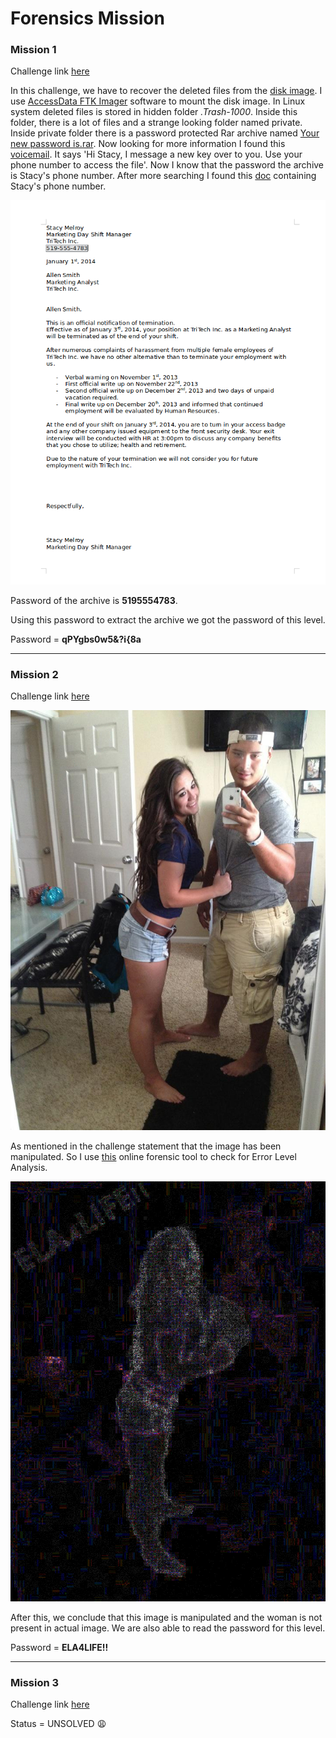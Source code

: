 # Forensics Mission

### Mission 1

Challenge link [here](https://www.hackthissite.org/missions/forensic/1/)

In this challenge, we have to recover the deleted files from the [disk image](files/image.dd). I use [AccessData FTK Imager](http://accessdata.com/) software to mount the disk image. In Linux system deleted files is stored in hidden folder *.Trash-1000*. Inside this folder, there is a lot of files and a strange looking folder named private. Inside private folder there is a password protected Rar archive named [Your new password is.rar](files/image-files-of-level-1/[root]/.Trash-1000/expunged/2026288587/private/Your-new-password-is.rar). Now looking for more information I found this [voicemail](files/image-files-of-level-1/[root]/.Trash-1000/expunged/2026288587/Voicemail-1.wav). It says 'Hi Stacy, I message a new key over to you. Use your phone number to access the file'. Now I know that the password the archive is Stacy's phone number. After more searching I found this [doc](files/image-files-of-level-1/[root]/.Trash-1000/expunged/2026288587/Termination-Allen-Smith.docx) containing Stacy's phone number.

![Mission 1](files/1solved.png)

Password of the archive is **5195554783**.

Using this password to extract the archive we got the password of this level.

Password = **qPYgbs0w5&?i{8a**

----

### Mission 2

Challenge link [here](https://www.hackthissite.org/missions/forensic/2/)

![Mission 2](files/selfie.jpg)

As mentioned in the challenge statement that the image has been manipulated. So I use [this](https://29a.ch/photo-forensics/#error-level-analysis) online forensic tool to check for Error Level Analysis.

![Mission 2](files/2solved.png)

After this, we conclude that this image is manipulated and the woman is not present in actual image. We are also able to read the password for this level.

Password = **ELA4LIFE!!**

----

### Mission 3

Challenge link [here](https://www.hackthissite.org/missions/forensic/3/)

Status = UNSOLVED :weary:

